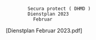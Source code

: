             Secura protect ( DHMD )
            Dienstplan 2023
              Februar 
[Dienstplan Februar 2023.pdf]
